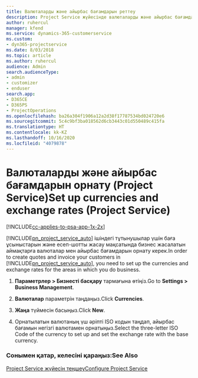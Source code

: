 ```yaml
---
title: Валюталарды және айырбас бағамдарын реттеу
description: Project Service жүйесінде валюталарды және айырбас бағамдарын орнату жолы
author: ruhercul
manager: kfend
ms.service: dynamics-365-customerservice
ms.custom:
- dyn365-projectservice
ms.date: 8/03/2018
ms.topic: article
ms.author: ruhercul
audience: Admin
search.audienceType:
- admin
- customizer
- enduser
search.app:
- D365CE
- D365PS
- ProjectOperations
ms.openlocfilehash: ba26a304f1906a12a2d38f17787534bd024720e6
ms.sourcegitcommit: 5c4c9bf3ba018562d6cb3443c01d550489c415fa
ms.translationtype: HT
ms.contentlocale: kk-KZ
ms.lasthandoff: 10/16/2020
ms.locfileid: "4079878"
---
```

# <a name="set-up-currencies-and-exchange-rates-project-service"></a><span data-ttu-id="4114e-103">Валюталарды және айырбас бағамдарын орнату (Project Service)</span><span class="sxs-lookup"><span data-stu-id="4114e-103">Set up currencies and exchange rates (Project Service)</span></span>

[!INCLUDE[cc-applies-to-psa-app-1x-2x](../includes/cc-applies-to-psa-app-1x-2x.md)]

<span data-ttu-id="4114e-104">[!INCLUDE[pn_project_service_auto](../includes/pn-project-service-auto.md)] ішіндегі тұтынушылар үшін баға ұсыныстарын және есеп-шотты жасау мақсатында бизнес жасалатын аймақтарға валюталар мен айырбас бағамдарын орнату керек.</span><span class="sxs-lookup"><span data-stu-id="4114e-104">In order to create quotes and invoice your customers in [!INCLUDE[pn_project_service_auto](../includes/pn-project-service-auto.md)], you need to set up the currencies and exchange rates for the areas in which you do business.</span></span>  
  
1.  <span data-ttu-id="4114e-105">**Параметрлер > Бизнесті басқару** тармағына өтіңіз.</span><span class="sxs-lookup"><span data-stu-id="4114e-105">Go to **Settings > Business Management**.</span></span>  
  
2.  <span data-ttu-id="4114e-106">**Валюталар** параметрін таңдаңыз.</span><span class="sxs-lookup"><span data-stu-id="4114e-106">Click **Currencies**.</span></span>  
  
3.  <span data-ttu-id="4114e-107">**Жаңа** түймесін басыңыз.</span><span class="sxs-lookup"><span data-stu-id="4114e-107">Click **New**.</span></span>  
  
4.  <span data-ttu-id="4114e-108">Орнатылатын валютаның үш әріпті ISO кодын таңдап, айырбас бағамын негізгі валютамен орнатыңыз.</span><span class="sxs-lookup"><span data-stu-id="4114e-108">Select the three-letter ISO Code of the currency to set up and set the exchange rate with the base currency.</span></span>  
  
### <a name="see-also"></a><span data-ttu-id="4114e-109">Сонымен қатар, келесіні қараңыз:</span><span class="sxs-lookup"><span data-stu-id="4114e-109">See Also</span></span>  
 [<span data-ttu-id="4114e-110">Project Service жүйесін теңшеу</span><span class="sxs-lookup"><span data-stu-id="4114e-110">Configure Project Service</span></span>](../psa/configure.md)

